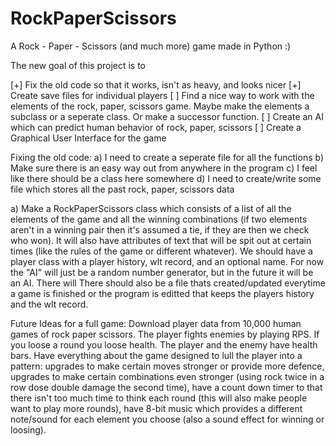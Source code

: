 RockPaperScissors
=================

A Rock - Paper - Scissors (and much more) game made in Python :)

The new goal of this project is to

[+] Fix the old code so that it works, isn't as heavy, and looks nicer
[+] Create save files for individual players
[ ] Find a nice way to work with the elements of the rock, paper, scissors game. Maybe make the elements a subclass or a seperate class. Or make a successor function.
[ ] Create an AI which can predict human behavior of rock, paper, scissors
[ ] Create a Graphical User Interface for the game


Fixing the old code:
a) I need to create a seperate file for all the functions
b) Make sure there is an easy way out from anywhere in the program
c) I feel like there should be a class here somewhere
d) I need to create/write some file which stores all the past rock, paper, scissors data

a) 
Make a RockPaperScissors class which consists of a list of all the elements of the game and all the winning combinations 
(if two elements aren't in a winning pair then it's assumed a tie, if they are then we check who won). 
It will also have attributes of text that will be spit out at certain times (like the rules of the game or different whatever). 
We should have a player class with a player history, wlt record, and an optional name. 
For now the "AI" will just be a random number generator, but in the future it will be an AI. There will 
There should also be a file thats created/updated everytime a game is finished or the program is editted that keeps the players history and the wlt record.


Future Ideas for a full game:
Download player data from 10,000 human games of rock paper scissors.
The player fights enemies by playing RPS. If you loose a round you loose health. The player and the enemy have health bars.
Have everything about the game designed to lull the player into a pattern: upgrades to make certain moves stronger or provide more defence, upgrades to make certain combinations even stronger (using rock twice in a row dose double damage the second time), have a count down timer to that there isn't too much time to think each round (this will also make people want to play more rounds), have 8-bit music which provides a different note/sound for each element you choose (also a sound effect for winning or loosing).